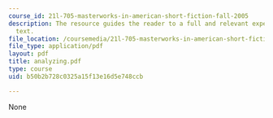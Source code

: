 ```yaml
---
course_id: 21l-705-masterworks-in-american-short-fiction-fall-2005
description: The resource guides the reader to a full and relevant experience of the
  text.
file_location: /coursemedia/21l-705-masterworks-in-american-short-fiction-fall-2005/b50b2b728c0325a15f13e16d5e748ccb_analyzing.pdf
file_type: application/pdf
layout: pdf
title: analyzing.pdf
type: course
uid: b50b2b728c0325a15f13e16d5e748ccb

---
```

None